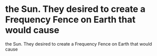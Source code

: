 # the Sun. They desired to create a Frequency Fence on Earth that would cause

the Sun. They desired to create a Frequency Fence on Earth that would cause